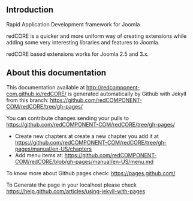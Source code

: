 ## Introduction

Rapid Application Development framework for Joomla

redCORE is a quicker and more uniform way of creating extensions while adding some very interesting libraries and features to Joomla.

redCORE based extensions works for Joomla 2.5 and 3.x.

## About this documentation

This documentation available at http://redcomponent-com.github.io/redCORE/  is generated automatically by Github with Jekyll from this branch: https://github.com/redCOMPONENT-COM/redCORE/tree/gh-pages/

You can contribute changes sending your pulls to https://github.com/redCOMPONENT-COM/redCORE/tree/gh-pages/

* Create new chapters at create a new chapter you add it at https://github.com/redCOMPONENT-COM/redCORE/tree/gh-pages/manual/en-US/chapters
* Add menu items at: https://github.com/redCOMPONENT-COM/redCORE/blob/gh-pages/manual/en-US/menu.md

To know more about Github pages check: https://pages.github.com/

To Generate the page in your localhost please check https://help.github.com/articles/using-jekyll-with-pages